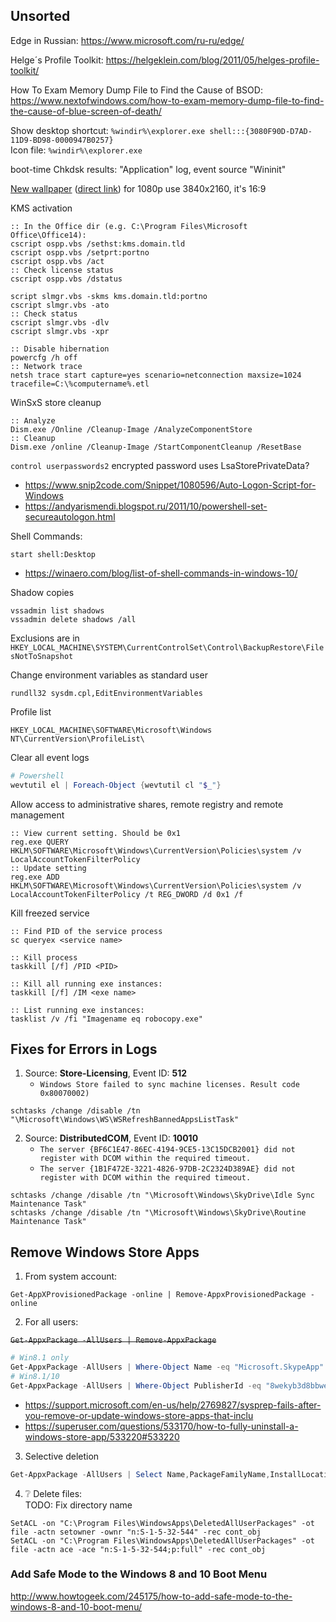 ## Unsorted

Edge in Russian: https://www.microsoft.com/ru-ru/edge/

Helge´s Profile Toolkit: https://helgeklein.com/blog/2011/05/helges-profile-toolkit/

How To Exam Memory Dump File to Find the Cause of BSOD: https://www.nextofwindows.com/how-to-exam-memory-dump-file-to-find-the-cause-of-blue-screen-of-death/

Show desktop shortcut: `%windir%\explorer.exe shell:::{3080F90D-D7AD-11D9-BD98-0000947B0257}`<br>
Icon file: `%windir%\explorer.exe`

boot-time Chkdsk results: "Application" log, event source "Wininit"

[New wallpaper](../files/windows/Windows10_1903_4K_wallpaper.zip) ([direct link](https://github.com/cheretbe/notes/raw/master/files/windows/Windows10_1903_4K_wallpaper.zip)) for 1080p use 3840x2160, it's 16:9

KMS activation
```batch
:: In the Office dir (e.g. C:\Program Files\Microsoft Office\Office14):
cscript ospp.vbs /sethst:kms.domain.tld
cscript ospp.vbs /setprt:portno
cscript ospp.vbs /act
:: Check license status
cscript ospp.vbs /dstatus

script slmgr.vbs -skms kms.domain.tld:portno
cscript slmgr.vbs -ato
:: Check status
cscript slmgr.vbs -dlv
cscript slmgr.vbs -xpr
```

```batch
:: Disable hibernation
powercfg /h off
:: Network trace
netsh trace start capture=yes scenario=netconnection maxsize=1024 tracefile=C:\%computername%.etl
```

WinSxS store cleanup
```batch
:: Analyze
Dism.exe /Online /Cleanup-Image /AnalyzeComponentStore
:: Cleanup
Dism.exe /online /Cleanup-Image /StartComponentCleanup /ResetBase
```

`control userpasswords2` encrypted password uses  LsaStorePrivateData?
* https://www.snip2code.com/Snippet/1080596/Auto-Logon-Script-for-Windows
* https://andyarismendi.blogspot.ru/2011/10/powershell-set-secureautologon.html

Shell Commands:
```
start shell:Desktop
```
* https://winaero.com/blog/list-of-shell-commands-in-windows-10/

Shadow copies
```
vssadmin list shadows
vssadmin delete shadows /all
```
Exclusions are in `HKEY_LOCAL_MACHINE\SYSTEM\CurrentControlSet\Control\BackupRestore\FilesNotToSnapshot`

Change environment variables as standard user
```
rundll32 sysdm.cpl,EditEnvironmentVariables
```

Profile list
```
HKEY_LOCAL_MACHINE\SOFTWARE\Microsoft\Windows NT\CurrentVersion\ProfileList\
```

Clear all event logs
```powershell
# Powershell
wevtutil el | Foreach-Object {wevtutil cl "$_"}
```

Allow access to administrative shares, remote registry and remote management
```batch
:: View current setting. Should be 0x1
reg.exe QUERY HKLM\SOFTWARE\Microsoft\Windows\CurrentVersion\Policies\system /v LocalAccountTokenFilterPolicy
:: Update setting
reg.exe ADD HKLM\SOFTWARE\Microsoft\Windows\CurrentVersion\Policies\system /v LocalAccountTokenFilterPolicy /t REG_DWORD /d 0x1 /f
```

Kill freezed service
```batch
:: Find PID of the service process
sc queryex <service name>

:: Kill process
taskkill [/f] /PID <PID>

:: Kill all running exe instances:
taskkill [/f] /IM <exe name>

:: List running exe instances:
tasklist /v /fi "Imagename eq robocopy.exe"
```

## Fixes for Errors in Logs

1. Source: **Store-Licensing**, Event ID: **512**
    - `Windows Store failed to sync machine licenses. Result code 0x80070002)`
```
schtasks /change /disable /tn "\Microsoft\Windows\WS\WSRefreshBannedAppsListTask"
```
2. Source: **DistributedCOM**, Event ID: **10010**
    - `The server {BF6C1E47-86EC-4194-9CE5-13C15DCB2001} did not register with DCOM within the required timeout.`
    - `The server {1B1F472E-3221-4826-97DB-2C2324D389AE} did not register with DCOM within the required timeout.`
```
schtasks /change /disable /tn "\Microsoft\Windows\SkyDrive\Idle Sync Maintenance Task"
schtasks /change /disable /tn "\Microsoft\Windows\SkyDrive\Routine Maintenance Task"
```



## Remove Windows Store Apps
1) From system account:
```
Get-AppXProvisionedPackage -online | Remove-AppxProvisionedPackage -online
```
2) For all users:

~~`Get-AppxPackage -AllUsers | Remove-AppxPackage`~~
```powershell
# Win8.1 only
Get-AppxPackage -AllUsers | Where-Object Name -eq "Microsoft.SkypeApp" | Remove-AppxPackage
# Win8.1/10
Get-AppxPackage -AllUsers | Where-Object PublisherId -eq "8wekyb3d8bbwe" | Remove-AppxPackage
```
* https://support.microsoft.com/en-us/help/2769827/sysprep-fails-after-you-remove-or-update-windows-store-apps-that-inclu
* https://superuser.com/questions/533170/how-to-fully-uninstall-a-windows-store-app/533220#533220
3) Selective deletion
```powershell
Get-AppxPackage -AllUsers | Select Name,PackageFamilyName,InstallLocation | Out-GridView
```
4) :grey_question: Delete files:  
TODO: Fix directory name
```
SetACL -on "C:\Program Files\WindowsApps\DeletedAllUserPackages" -ot file -actn setowner -ownr "n:S-1-5-32-544" -rec cont_obj
SetACL -on "C:\Program Files\WindowsApps\DeletedAllUserPackages" -ot file -actn ace -ace "n:S-1-5-32-544;p:full" -rec cont_obj
```
### Add Safe Mode to the Windows 8 and 10 Boot Menu
http://www.howtogeek.com/245175/how-to-add-safe-mode-to-the-windows-8-and-10-boot-menu/
